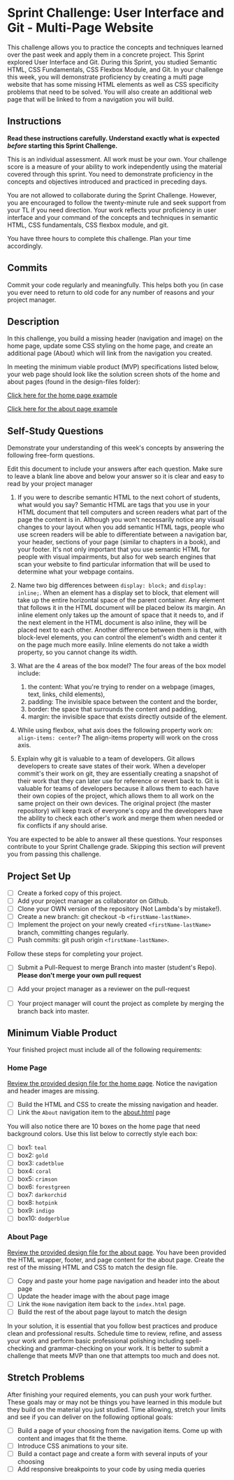 # Sprint Challenge: User Interface and Git - Multi-Page Website

This challenge allows you to practice the concepts and techniques learned over the past week and apply them in a concrete project. This Sprint explored User Interface and Git. During this Sprint, you studied Semantic HTML, CSS Fundamentals, CSS Flexbox Module, and Git. In your challenge this week, you will demonstrate proficiency by creating a multi page website that has some missing HTML elements as well as CSS specificity problems that need to be solved.  You will also create an additional web page that will be linked to from a navigation you will build.

## Instructions

**Read these instructions carefully. Understand exactly what is expected _before_ starting this Sprint Challenge.**

This is an individual assessment. All work must be your own. Your challenge score is a measure of your ability to work independently using the material covered through this sprint. You need to demonstrate proficiency in the concepts and objectives introduced and practiced in preceding days.

You are not allowed to collaborate during the Sprint Challenge. However, you are encouraged to follow the twenty-minute rule and seek support from your TL if you need direction. Your work reflects your proficiency in user interface and your command of the concepts and techniques in semantic HTML, CSS fundamentals, CSS flexbox module, and git.

You have three hours to complete this challenge. Plan your time accordingly.

## Commits

Commit your code regularly and meaningfully. This helps both you (in case you ever need to return to old code for any number of reasons and your project manager.

## Description

In this challenge, you build a missing header (navigation and image) on the home page, update some CSS styling on the home page, and create an additional page (About) which will link from the navigation you created.

In meeting the minimum viable product (MVP) specifications listed below, your web page should look like the solution screen shots of the home and about pages (found in the design-files folder):

[Click here for the home page example](https://tk-assets.lambdaschool.com/39a49225-8ac9-43da-aa90-514fd60ae99a_sprint-challenge-ui-home-example.png)

[Click here for the about page example](https://tk-assets.lambdaschool.com/ede1bb1a-63ff-4801-8c02-3efa2f603190_sprint-challenge-ui-about-example.png)

## Self-Study Questions

Demonstrate your understanding of this week's concepts by answering the following free-form questions.
 
Edit this document to include your answers after each question. Make sure to leave a blank line above and below your answer so it is clear and easy to read by your project manager
 
1. If you were to describe semantic HTML to the next cohort of students, what would you say?
Semantic HTML are tags that you use in your HTML document that tell computers and screen readers what part of the page the content is in.
Although you won't necessarily notice any visual changes to your layout when you add semantic HTML tags, people who use screen readers will be able to differentiate between a navigation bar, your header, sections of your page (similar to chapters in a book), and your footer.  It's not only important that you use semantic HTML for people with visual impairments, but also for web search engines that scan your website to find particular information that will be used to determine what your webpage contains.
 
2. Name two big differences between ```display: block;``` and ```display: inline;```.
When an element has a display set to block, that element will take up the entire horizontal space of the parent container.  Any element that follows it in the HTML document will be placed below its margin.  An inline element only takes up the amount of space that it needs to, and if the next element in the HTML document is also inline, they will be placed next to each other.  Another difference between them is that, with block-level elements, you can control the element's width and center it on the page much more easily.  Inline elements do not take a width property, so you cannot change its width.
 
3. What are the 4 areas of the box model?
The four areas of the box model include: 
    1. the content: What you're trying to render on a webpage (images, text, links, child elements),
    2. padding: The invisible space between the content and the border,
    3. border: the space that surrounds the content and padding,
    4. margin: the invisible space that exists directly outside of the element.
 
4. While using flexbox, what axis does the following property work on: ```align-items: center```?
The align-items property will work on the cross axis.
 
5. Explain why git is valuable to a team of developers.
Git allows developers to create save states of their work. When a developer commit's their work on git, they are essentially creating a snapshot of their work that they can later use for reference or revert back to.  Git is valuable for teams of developers because it allows them to each have their own copies of the project, which allows them to all work on the same project on their own devices.  The original project (the master repository) will keep track of everyone's copy and the developers have the ability to check each other's work and merge them when needed or fix conflicts if any should arise.
 
You are expected to be able to answer all these questions. Your responses contribute to your Sprint Challenge grade. Skipping this section *will* prevent you from passing this challenge.

## Project Set Up

- [ ] Create a forked copy of this project.
- [ ] Add your project manager as collaborator on Github.
- [ ] Clone your OWN version of the repository (Not Lambda's by mistake!).
- [ ] Create a new branch: git checkout -b `<firstName-lastName>`.
- [ ] Implement the project on your newly created `<firstName-lastName>` branch, committing changes regularly.
- [ ] Push commits: git push origin `<firstName-lastName>`.
 
Follow these steps for completing your project.

- [ ] Submit a Pull-Request to merge <firstName-lastName> Branch into master (student's  Repo). **Please don't merge your own pull request**
- [ ] Add your project manager as a reviewer on the pull-request
- [ ] Your project manager will count the project as complete by merging the branch back into master.
 


## Minimum Viable Product

Your finished project must include all of the following requirements:

### Home Page

[Review the provided design file for the home page](design-files/home.png).  Notice the navigation and header images are missing.

* [ ] Build the HTML and CSS to create the missing navigation and header.
* [ ] Link the `About` navigation item to the [about.html](about.html) page

You will also notice there are 10 boxes on the home page that need background colors.  Use this list below to correctly style each box:

* [ ] box1: `teal`
* [ ] box2: `gold`
* [ ] box3: `cadetblue`
* [ ] box4: `coral`
* [ ] box5: `crimson`
* [ ] box6: `forestgreen`
* [ ] box7: `darkorchid`
* [ ] box8: `hotpink`
* [ ] box9: `indigo`
* [ ] box10: `dodgerblue`

### About Page

[Review the provided design file for the about page](design-files/about.png). You have been provided the HTML wrapper, footer, and page content for the about page. Create the rest of the missing HTML and CSS to match the design file.

* [ ] Copy and paste your home page navigation and header into the about page
* [ ] Update the header image with the about page image
* [ ] Link the `Home` navigation item back to the `index.html` page.
* [ ] Build the rest of the about page layout to match the design

In your solution, it is essential that you follow best practices and produce clean and professional results. Schedule time to review, refine, and assess your work and perform basic professional polishing including spell-checking and grammar-checking on your work. It is better to submit a challenge that meets MVP than one that attempts too much and does not.

## Stretch Problems

After finishing your required elements, you can push your work further. These goals may or may not be things you have learned in this module but they build on the material you just studied. Time allowing, stretch your limits and see if you can deliver on the following optional goals:

* [ ] Build a page of your choosing from the navigation items.  Come up with content and images that fit the theme.  
* [ ] Introduce CSS animations to your site.
* [ ] Build a contact page and create a form with several inputs of your choosing
* [ ] Add responsive breakpoints to your code by using media queries
